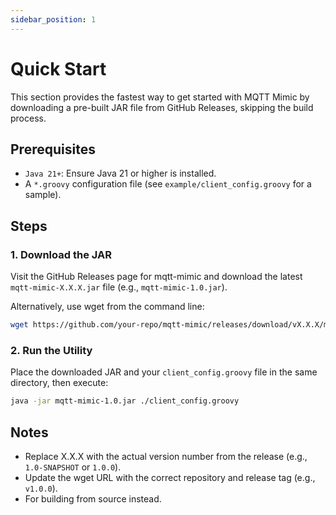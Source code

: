 ```yaml
---
sidebar_position: 1
---
```


# Quick Start

This section provides the fastest way to get started with MQTT Mimic by downloading a pre-built JAR file from GitHub 
Releases, skipping the build process.

## Prerequisites

- `Java 21+`: Ensure Java 21 or higher is installed.
- A `*.groovy` configuration file (see `example/client_config.groovy` for a sample).

## Steps

### 1. Download the JAR
Visit the GitHub Releases page for mqtt-mimic and download the latest `mqtt-mimic-X.X.X.jar` file
(e.g., `mqtt-mimic-1.0.jar`). 

Alternatively, use wget from the command line:

```bash
wget https://github.com/your-repo/mqtt-mimic/releases/download/vX.X.X/mqtt-mimic-X.X.X-all.jar
```

### 2. Run the Utility
Place the downloaded JAR and your `client_config.groovy` file in the same directory, then execute:

```bash
java -jar mqtt-mimic-1.0.jar ./client_config.groovy
```

## Notes

- Replace X.X.X with the actual version number from the release (e.g., `1.0-SNAPSHOT` or `1.0.0`).
- Update the wget URL with the correct repository and release tag (e.g., `v1.0.0`).
- For building from source instead.
